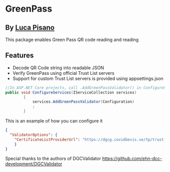 # GreenPass
## By [Luca Pisano](https://lucapisano.it)

This package enables Green Pass QR code reading and reading

## Features

- Decode QR Code string into readable JSON
- Verify GreenPass using official Trust List servers
- Support for custom Trust List servers is provided using appsettings.json

```csharp
//In ASP.NET Core projects, call .AddGreenPassValidator() in ConfigureServices() method
public void ConfigureServices(IServiceCollection services)
        {
            services.AddGreenPassValidator(Configuration)
            ;            
        }
```

This is an example of how you can configure it
```json
{
  "ValidatorOptions": {
    "CertificateListProviderUrl": "https://dgcg.covidbevis.se/tp/trust-list"    
    }
}
```
Special thanks to the authors of DGCValidator https://github.com/ehn-dcc-development/DGCValidator
